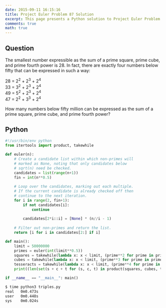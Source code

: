 ```yaml
---
date: 2015-09-11 16:15:16
title: Project Euler Problem 87 Solution
excerpt: This page presents a Python solution to Project Euler Problem 87.
comments: true
math: true
---
```



## Question

<p>The smallest number expressible as the sum of a prime square, prime cube, and prime fourth power is 28. In fact, there are exactly four numbers below fifty that can be expressed in such a way:</p>
<p>28 = 2<sup>2</sup> + 2<sup>3</sup> + 2<sup>4</sup><br />
33 = 3<sup>2</sup> + 2<sup>3</sup> + 2<sup>4</sup><br />
49 = 5<sup>2</sup> + 2<sup>3</sup> + 2<sup>4</sup><br />
47 = 2<sup>2</sup> + 3<sup>3</sup> + 2<sup>4</sup></p>
<p>How many numbers below fifty million can be expressed as the sum of a prime square, prime cube, and prime fourth power?</p>






## Python

```python
#!/usr/bin/env python
from itertools import product, takewhile

def euler(n):
    # Create a candidate list within which non-primes will
    # marked as None, noting that only candidates below
    # sqrt(n) need be checked. 
    candidates = list(range(n+1))
    fin = int(n**0.5)
 
    # Loop over the candidates, marking out each multiple.
    # If the current candidate is already checked off then
    # continue to the next iteration.
    for i in range(2, fin+1):
        if not candidates[i]:
            continue
 
        candidates[2*i::i] = [None] * (n//i - 1)
 
    # Filter out non-primes and return the list.
    return [i for i in candidates[2:] if i]

def main():
    limit = 50000000
    primes = euler(int(limit**0.5))
    squares = takewhile(lambda x: x < limit, (prime**2 for prime in primes))
    cubes = takewhile(lambda x: x < limit, (prime**3 for prime in primes))
    tesseracts = takewhile(lambda x: x < limit, (prime**4 for prime in primes))
    print((len(set(s + c + t for (s, c, t) in product(squares, cubes, tesseracts) if s + c + t < limit))))

if __name__ == "__main__": main()
```


```bash
$ time python3 triples.py
real   0m0.473s
user   0m0.448s
sys    0m0.024s
```


